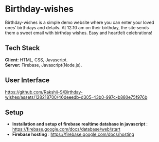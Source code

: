 # Birthday-wishes
Birthday-wishes is a simple demo website where you can enter your loved ones' birthdays and details. At 12:10 am on their birthday, the site sends them a sweet email with birthday wishes. Easy and heartfelt celebrations!

## Tech Stack
**Client:** HTML, CSS, Javascript. <br>
**Server:** Firebase, Javascript(Node.js). 

## User Interface

https://github.com/Rakshii-S/Birthday-wishes/assets/128218700/46deeedb-d305-43b0-997c-b880e75f976b

## Setup
+ **Installation and setup of firebase realtime database in javascript** : https://firebase.google.com/docs/database/web/start <br>
+ **Firebase hosting** : https://firebase.google.com/docs/hosting
